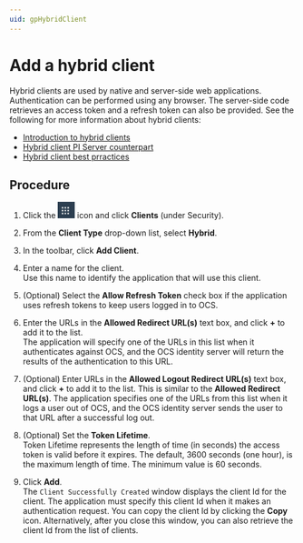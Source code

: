 ```yaml
---
uid: gpHybridClient
---
```

# Add a hybrid client

Hybrid clients are used by native and server-side web applications. Authentication can be performed using any browser. The server-side code retrieves an access token and a refresh token can also be provided. See the following for more information about hybrid clients:

- [Introduction to hybrid clients](xref:ccClients#hybrid-client)
- [Hybrid client PI Server counterpart](xref:ccClients#hybrid-client-pi-server)
- [Hybrid client best prractices](xref:ccClients#hybrid-client-bp)

## Procedure

1. Click the ![Menu icon](images/menu-icon.png) icon and click **Clients** (under Security).

1. From the **Client Type** drop-down list, select **Hybrid**.

1. In the toolbar, click **Add Client**.

1. Enter a name for the client.  
   Use this name to identify the application that will use this client.

1. (Optional) Select the **Allow Refresh Token** check box if the application uses refresh tokens to keep users logged in to OCS.

1. Enter the URLs in the **Allowed Redirect URL(s)** text box, and click **+** to add it to the list.   
   The application will specify one of the URLs in this list when it authenticates against OCS, and the OCS identity server will return the results of the authentication to this URL.

1. (Optional) Enter URLs in the **Allowed Logout Redirect URL(s)** text box, and click **+** to add it to the list. 
   This is similar to the **Allowed Redirect URL(s)**. The application specifies one of the URLs from this list when it logs a user out of OCS, and the OCS identity server sends the user to that URL after a successful log out.

1. (Optional) Set the **Token Lifetime**.  
   Token Lifetime represents the length of time (in seconds) the access token is valid before it expires. The default, 3600 seconds (one hour), is the maximum length of time. The minimum value is 60 seconds.

1. Click **Add**.  
   The `Client Successfully Created` window displays the client Id for the client. The application must specify this client Id when it makes an authentication request. You can copy the client Id by clicking the **Copy** icon. Alternatively, after you close this window, you can also retrieve the client Id from the list of clients.
